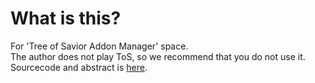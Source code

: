 # What is this?
For 'Tree of Savior Addon Manager' space.  
The author does not play ToS, so we recommend that you do not use it.  
Sourcecode and abstract is [here](https://github.com/m1yur1/ToS_Addon).  